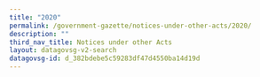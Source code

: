 ```yaml
---
title: "2020"
permalink: /government-gazette/notices-under-other-acts/2020/
description: ""
third_nav_title: Notices under other Acts
layout: datagovsg-v2-search
datagovsg-id: d_382bdebe5c59283df47d4550ba14d19d
---
```

